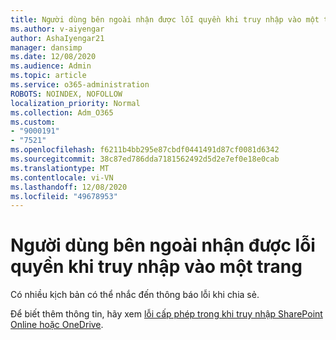 ```yaml
---
title: Người dùng bên ngoài nhận được lỗi quyền khi truy nhập vào một trang
ms.author: v-aiyengar
author: AshaIyengar21
manager: dansimp
ms.date: 12/08/2020
ms.audience: Admin
ms.topic: article
ms.service: o365-administration
ROBOTS: NOINDEX, NOFOLLOW
localization_priority: Normal
ms.collection: Adm_O365
ms.custom:
- "9000191"
- "7521"
ms.openlocfilehash: f6211b4bb295e87cbdf0441491d87cf0081d6342
ms.sourcegitcommit: 38c87ed786dda7181562492d5d2e7ef0e18e0cab
ms.translationtype: MT
ms.contentlocale: vi-VN
ms.lasthandoff: 12/08/2020
ms.locfileid: "49678953"
---
```

# <a name="external-users-receive-permission-errors-when-accessing-a-site"></a>Người dùng bên ngoài nhận được lỗi quyền khi truy nhập vào một trang

Có nhiều kịch bản có thể nhắc đến thông báo lỗi khi chia sẻ. 

Để biết thêm thông tin, hãy xem [lỗi cấp phép trong khi truy nhập SharePoint Online hoặc OneDrive](https://docs.microsoft.com/sharepoint/troubleshoot/administration/access-denied-or-need-permission-error-sharepoint-online-or-onedrive-for-business).